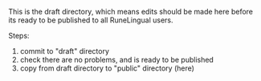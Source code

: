 This is the draft directory, which means edits should be made here before its ready to be published to all RuneLingual users.

Steps:
1. commit to "draft" directory
2. check there are no problems, and is ready to be published
3. copy from draft directory to "public" directory (here)